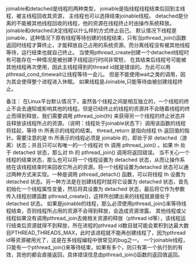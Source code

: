 joinable和detached是线程的两种类型， joinable是指线程线程结束后回到主线程，被主线程回收其资源， 主线程也可以选择结束joinable线程。 detached是分离的不能被其他线程回收的线程，他的资源在线程终止时由操作系统释放。
joinable和detached决定线程以什么样的方式终止自己。 默认情况下线程是joinable，这种情况下原有线程等待创建的线程结束，只有当pthread_join()函数返回时线程才算终止，才能释放自己占用的系统资源。而分离线程没有被其他线程等待，运行结束也就自己终止。 当使用pthread_create创建一个detached线程时有可能存在一种情况是被创建子线程运行时间非常短， 在其结束后线程号可能被其他线程再次使用，因此主线程得到的thread id就是错误的。为此可以用pthread_cond_timewait让线程等待一会儿。 但是不能使用wait之类的调用，因为其会使得整个进程进入休眠。
如果线程是Joinable,只能等待由被创建线程终止。

备注：
在Linux平台默认情况下，虽然各个线程之间是相互独立的，一个线程的终止不会去通知或影响其他的线程。但是已经终止的线程的资源并不会随着线程的终止而得到释放，我们需要调用 pthread_join(th) 来获得另一个线程的终止状态并且释放该线程所占的资源。（说明：线程处于joinable状态下）调用该函数的线程将挂起，等待 th 所表示的线程的结束。 thread_return 是指向线程 th 返回值的指针。需要注意的是 th 所表示的线程必须是 joinable 的，即处于非 detached（游离）状态；并且只可以有唯一的一个线程对 th 调用 pthread_join() 。如果 th 处于 detached 状态，那么对 th 的 pthread_join() 调用将返回错误。
当不关心一个线程的结束状态，那么也可以将一个线程设置为 detached 状态，从而让操作系统在该线程结束时来回收它所占的资源。将一个线程设置为detached 状态可以通过两种方式来实现。一种是调用 pthread_detach() 函数，可以将线程 th 设置为 detached 状态。另一种方法是在创建线程时就将它设置为 detached 状态，首先初始化一个线程属性变量，然后将其设置为 detached 状态，最后将它作为参数传入线程创建函数 pthread_create()，这样所创建出来的线程就直接处于 detached 状态。
如果是joinable的线程，那么必须使用pthread_join()来等待线程结束，否则线程所占用的资源不会得到释放，会造成资源泄露。
其他线程或父线程如果没有调用pthread_join去做相关资源的释放（pthread id等），该线程运行结束后资源就得不到释放，所在进程的pthread id数目就可能会累积到达最大数目PTHREAD_THREADS_MAX，此时该进程就不能再创建线程了，因为pthread id等资源被用光了，这是在多线程编程中很常见的bug之一。
一个joinable线程，只能有一个pthread_join()来等待结束，如果有多个，则只有第一个执行到的有效，其他的都会直接返回，具体错误信息由pthread_join()函数的返回值返回。